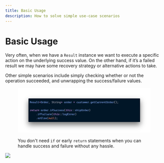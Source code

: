 ```yaml
---
title: Basic Usage
description: How to solve simple use-case scenarios
---
```


# Basic Usage

Very often, when we have a `Result` instance we want to execute a specific action on the underlying success value. On the other hand, if it’s a failed result we may have some recovery strategy or alternative actions to take.

Other simple scenarios include simply checking whether or not the operation succeeded, and unwrapping the success/failure values.

<figure><img src="../.gitbook/assets/basic-usage.png" alt=""><figcaption><p>You don't need <code>if</code> or early <code>return</code> statements when you can handle success and failure without any hassle.</p></figcaption></figure>

![](../../assets/images/basic-usage.png)
